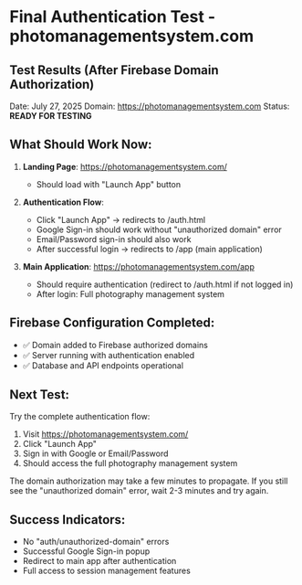 # Final Authentication Test - photomanagementsystem.com

## Test Results (After Firebase Domain Authorization)

Date: July 27, 2025
Domain: https://photomanagementsystem.com
Status: **READY FOR TESTING**

## What Should Work Now:

1. **Landing Page**: https://photomanagementsystem.com/
   - Should load with "Launch App" button

2. **Authentication Flow**: 
   - Click "Launch App" → redirects to /auth.html
   - Google Sign-in should work without "unauthorized domain" error
   - Email/Password sign-in should also work
   - After successful login → redirects to /app (main application)

3. **Main Application**: https://photomanagementsystem.com/app
   - Should require authentication (redirect to /auth.html if not logged in)
   - After login: Full photography management system

## Firebase Configuration Completed:
- ✅ Domain added to Firebase authorized domains
- ✅ Server running with authentication enabled
- ✅ Database and API endpoints operational

## Next Test:
Try the complete authentication flow:
1. Visit https://photomanagementsystem.com/
2. Click "Launch App"
3. Sign in with Google or Email/Password
4. Should access the full photography management system

The domain authorization may take a few minutes to propagate. If you still see the "unauthorized domain" error, wait 2-3 minutes and try again.

## Success Indicators:
- No "auth/unauthorized-domain" errors
- Successful Google Sign-in popup
- Redirect to main app after authentication
- Full access to session management features